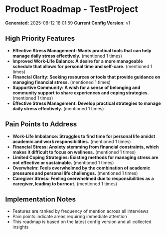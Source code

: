 # Product Roadmap - TestProject

**Generated:** 2025-08-12 18:01:59
**Current Config Version:** v1

## High Priority Features

- ****Effective Stress Management**: Wants practical tools that can help manage daily stress effectively.** (mentioned 1 times)
- ****Improved Work-Life Balance**: A desire for a more manageable schedule that allows for personal time and self-care.** (mentioned 1 times)
- ****Financial Clarity**: Seeking resources or tools that provide guidance on managing financial stress.** (mentioned 1 times)
- ****Supportive Community**: A wish for a sense of belonging and community support to share experiences and coping strategies.** (mentioned 1 times)
- ****Effective Stress Management:** Develop practical strategies to manage daily stress effectively.** (mentioned 1 times)

## Pain Points to Address

- ****Work-Life Imbalance**: Struggles to find time for personal life amidst academic and work responsibilities.** (mentioned 1 times)
- ****Financial Stress**: Anxiety stemming from financial constraints, which makes it difficult to focus on wellness.** (mentioned 1 times)
- ****Limited Coping Strategies**: Existing methods for managing stress are not effective or sustainable.** (mentioned 1 times)
- ****Overwhelm**: Feels overwhelmed by the combination of academic pressures and personal life challenges.** (mentioned 1 times)
- ****Caregiver Stress:** Feeling overwhelmed due to responsibilities as a caregiver, leading to burnout.** (mentioned 1 times)

## Implementation Notes

- Features are ranked by frequency of mention across all interviews
- Pain points indicate areas requiring immediate attention
- This roadmap is based on the latest config version and all collected insights

